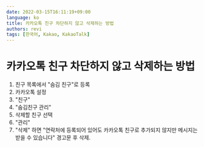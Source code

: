 ```yaml
---
date: 2022-03-15T16:11:19+09:00
language: ko
title: 카카오톡 친구 차단하지 않고 삭제하는 방법
authors: revi
tags: [한국어, Kakao, KakaoTalk]
---
```


<!--
SPDX-FileCopyrightText: (C) 2022 Hong Yongmin (https://revi.xyz/) <yewon@revi.email>

SPDX-License-Identifier: LicenseRef-CC-BY-ND-2.0-KR
-->

# 카카오톡 친구 차단하지 않고 삭제하는 방법

1. 친구 목록에서 "숨김 친구"로 등록
1. 카카오톡 설정
1. "친구"
1. "숨김친구 관리"
1. 삭제할 친구 선택
1. "관리"
1. "삭제" 하면 "연락처에 등록되어 있어도 카카오톡 친구로 추가되지 않지만 메시지는 받을 수 있습니다" 경고문 후 삭제.
